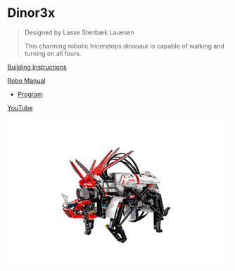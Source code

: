 # Dinor3x

> Designed by Lasse Stenbæk Lauesen
>
> This charming robotic triceratops dinosaur is capable of walking and turning on all fours.

[Building Instructions](https://www.lego.com/cdn/cs/set/assets/bltad10c02978864265/DINOR3X.pdf)

[Robo Manual](https://robomanuals.com/product/dinor3x-lego-mindsorms-ev3)
- [Program](https://drive.google.com/file/d/1zze0o3vQYfuUp6344jySBYva7JVEFd5S/view)

[YouTube](https://www.youtube.com/watch?v=eG5xdZ3l1AQ)

![](Dinor3x.jpg)
